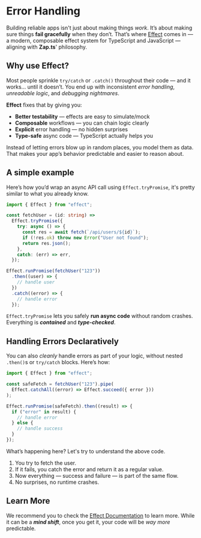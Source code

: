# Error Handling

Building reliable apps isn't just about making things _work_. It’s about making sure things **fail gracefully** when they don’t. That’s where [Effect](https://effect.website) comes in — a modern, composable effect system for TypeScript and JavaScript — aligning with **Zap.ts**' philosophy.

## Why use Effect?

Most people sprinkle `try/catch` or `.catch()` throughout their code — and it works… until it doesn’t. You end up with inconsistent _error handling_, _unreadable logic_, and _debugging nightmares_.

**Effect** fixes that by giving you:

- **Better testability** — effects are easy to simulate/mock
- **Composable** workflows — you can chain logic clearly
- **Explicit** error handling — no hidden surprises
- **Type-safe** async code — TypeScript actually helps you

Instead of letting errors blow up in random places, you model them as data. That makes your app’s behavior predictable and easier to reason about.

## A simple example

Here’s how you’d wrap an async API call using `Effect.tryPromise`, it's pretty similar to what you already know.

```ts
import { Effect } from "effect";

const fetchUser = (id: string) =>
  Effect.tryPromise({
    try: async () => {
      const res = await fetch(`/api/users/${id}`);
      if (!res.ok) throw new Error("User not found");
      return res.json();
    },
    catch: (err) => err,
  });

Effect.runPromise(fetchUser("123"))
  .then((user) => {
    // handle user
  })
  .catch((error) => {
    // handle error
  });
```

`Effect.tryPromise` lets you safely **run async code** without random crashes. Everything is **_contained_** and **_type-checked_**.

## Handling Errors Declaratively

You can also _cleanly_ handle errors as part of your logic, without nested `.then()`s or `try/catch` blocks. Here’s how:

```ts
import { Effect } from "effect";

const safeFetch = fetchUser("123").pipe(
  Effect.catchAll((error) => Effect.succeed({ error }))
);

Effect.runPromise(safeFetch).then((result) => {
  if ("error" in result) {
    // handle error
  } else {
    // handle success
  }
});
```

What’s happening here? Let's try to understand the above code.

1. You try to fetch the user.
2. If it fails, you catch the error and return it as a regular value.
3. Now everything — success and failure — is part of the same flow.
4. No surprises, no runtime crashes.

## Learn More

We recommend you to check the [Effect Documentation](https://effect.website/docs) to learn more. While it can be a **_mind shift_**, once you get it, your code will be _way more_ predictable.